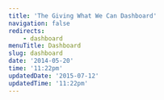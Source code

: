```yaml
---
title: 'The Giving What We Can Dashboard'
navigation: false
redirects:
    - dashboard
menuTitle: Dashboard
slug: dashboard
date: '2014-05-20'
time: '11:22pm'
updatedDate: '2015-07-12'
updatedTime: '11:22pm'
---
```

